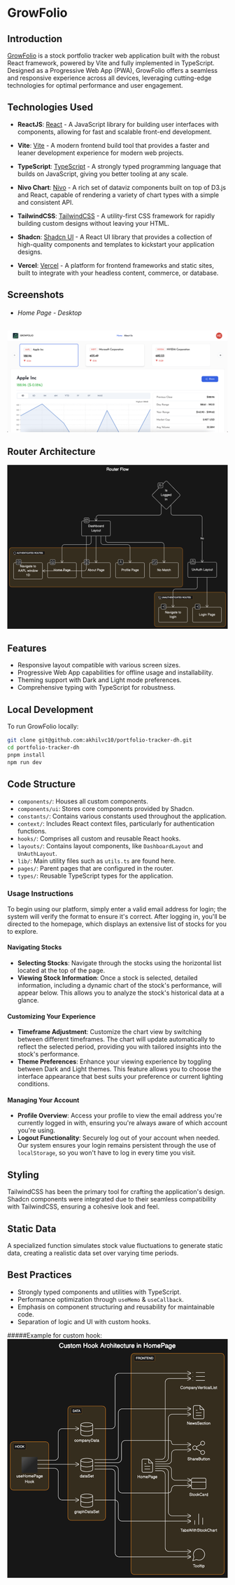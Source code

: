 # GrowFolio

## Introduction

[GrowFolio](https://growfolio.vercel.app/) is a stock portfolio tracker web application built with the robust React framework, powered by Vite and fully implemented in TypeScript. Designed as a Progressive Web App (PWA), GrowFolio offers a seamless and responsive experience across all devices, leveraging cutting-edge technologies for optimal performance and user engagement.
## Technologies Used

- **ReactJS**: [React](https://reactjs.org/) - A JavaScript library for building user interfaces with components, allowing for fast and scalable front-end development.

- **Vite**: [Vite](https://vitejs.dev/) - A modern frontend build tool that provides a faster and leaner development experience for modern web projects.

- **TypeScript**: [TypeScript](https://www.typescriptlang.org/) - A strongly typed programming language that builds on JavaScript, giving you better tooling at any scale.

- **Nivo Chart**: [Nivo](https://nivo.rocks/) - A rich set of dataviz components built on top of D3.js and React, capable of rendering a variety of chart types with a simple and consistent API.

- **TailwindCSS**: [TailwindCSS](https://tailwindcss.com/) - A utility-first CSS framework for rapidly building custom designs without leaving your HTML.

- **Shadcn**: [Shadcn UI](https://ui.shadcn.com/) - A React UI library that provides a collection of high-quality components and templates to kickstart your application designs.

- **Vercel**: [Vercel](https://vercel.com/) - A platform for frontend frameworks and static sites, built to integrate with your headless content, commerce, or database.

## Screenshots

- ###### Home Page - Desktop
![HomePage Desktop](</src/assets//homepage_desktop.png>)

## Router Architecture

![Architecture Diagram](</src/assets//router_diagram.png>)

## Features

- Responsive layout compatible with various screen sizes.
- Progressive Web App capabilities for offline usage and installability.
- Theming support with Dark and Light mode preferences.
- Comprehensive typing with TypeScript for robustness.

## Local Development

To run GrowFolio locally:

```bash
git clone git@github.com:akhilvc10/portfolio-tracker-dh.git
cd portfolio-tracker-dh
pnpm install
npm run dev
```
## Code Structure

- `components/`: Houses all custom components.
- `components/ui`: Stores core components provided by Shadcn.
- `constants/`: Contains various constants used throughout the application.
- `context/`: Includes React context files, particularly for authentication functions.
- `hooks/`: Comprises all custom and reusable React hooks.
- `layouts/`: Contains layout components, like `DashboardLayout` and `UnAuthLayout`.
- `lib/`: Main utility files such as `utils.ts` are found here.
- `pages/`: Parent pages that are configured in the router.
- `types/`: Reusable TypeScript types for the application.

### Usage Instructions

To begin using our platform, simply enter a valid email address for login; the system will verify the format to ensure it's correct. After logging in, you'll be directed to the homepage, which displays an extensive list of stocks for you to explore.

#### Navigating Stocks
- **Selecting Stocks**: Navigate through the stocks using the horizontal list located at the top of the page. 
- **Viewing Stock Information**: Once a stock is selected, detailed information, including a dynamic chart of the stock's performance, will appear below. This allows you to analyze the stock's historical data at a glance.

#### Customizing Your Experience
- **Timeframe Adjustment**: Customize the chart view by switching between different timeframes. The chart will update automatically to reflect the selected period, providing you with tailored insights into the stock's performance.
- **Theme Preferences**: Enhance your viewing experience by toggling between Dark and Light themes. This feature allows you to choose the interface appearance that best suits your preference or current lighting conditions.

#### Managing Your Account
- **Profile Overview**: Access your profile to view the email address you're currently logged in with, ensuring you're always aware of which account you're using.
- **Logout Functionality**: Securely log out of your account when needed. Our system ensures your login remains persistent through the use of `localStorage`, so you won't have to log in every time you visit.

## Styling

TailwindCSS has been the primary tool for crafting the application's design. Shadcn components were integrated due to their seamless compatibility with TailwindCSS, ensuring a cohesive look and feel.

## Static Data

A specialized function simulates stock value fluctuations to generate static data, creating a realistic data set over varying time periods.

## Best Practices

- Strongly typed components and utilities with TypeScript.
- Performance optimization through `useMemo` & `useCallback`.
- Emphasis on component structuring and reusability for maintainable code.
- Separation of logic and UI with custom hooks.
  
#####Example for custom hook: 
![Architecture Diagram](<./src/assets//hook_diagram.png>)
